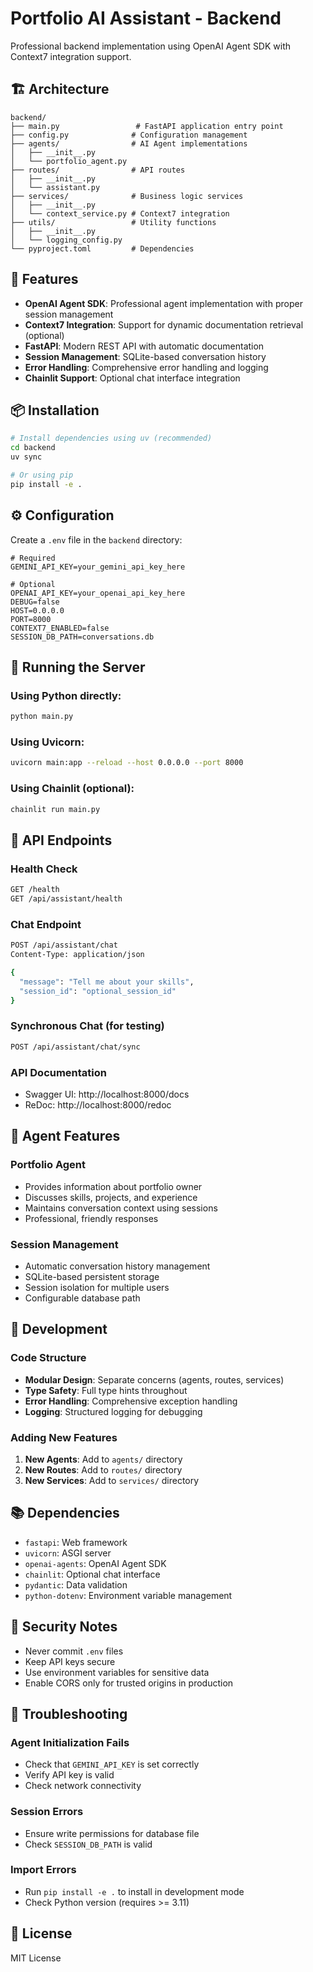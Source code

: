 # Portfolio AI Assistant - Backend

Professional backend implementation using OpenAI Agent SDK with Context7 integration support.

## 🏗️ Architecture

```
backend/
├── main.py                 # FastAPI application entry point
├── config.py              # Configuration management
├── agents/                # AI Agent implementations
│   ├── __init__.py
│   └── portfolio_agent.py
├── routes/                # API routes
│   ├── __init__.py
│   └── assistant.py
├── services/              # Business logic services
│   ├── __init__.py
│   └── context_service.py # Context7 integration
├── utils/                 # Utility functions
│   ├── __init__.py
│   └── logging_config.py
└── pyproject.toml         # Dependencies
```

## 🚀 Features

- **OpenAI Agent SDK**: Professional agent implementation with proper session management
- **Context7 Integration**: Support for dynamic documentation retrieval (optional)
- **FastAPI**: Modern REST API with automatic documentation
- **Session Management**: SQLite-based conversation history
- **Error Handling**: Comprehensive error handling and logging
- **Chainlit Support**: Optional chat interface integration

## 📦 Installation

```bash
# Install dependencies using uv (recommended)
cd backend
uv sync

# Or using pip
pip install -e .
```

## ⚙️ Configuration

Create a `.env` file in the `backend` directory:

```env
# Required
GEMINI_API_KEY=your_gemini_api_key_here

# Optional
OPENAI_API_KEY=your_openai_api_key_here
DEBUG=false
HOST=0.0.0.0
PORT=8000
CONTEXT7_ENABLED=false
SESSION_DB_PATH=conversations.db
```

## 🏃 Running the Server

### Using Python directly:
```bash
python main.py
```

### Using Uvicorn:
```bash
uvicorn main:app --reload --host 0.0.0.0 --port 8000
```

### Using Chainlit (optional):
```bash
chainlit run main.py
```

## 📡 API Endpoints

### Health Check
```bash
GET /health
GET /api/assistant/health
```

### Chat Endpoint
```bash
POST /api/assistant/chat
Content-Type: application/json

{
  "message": "Tell me about your skills",
  "session_id": "optional_session_id"
}
```

### Synchronous Chat (for testing)
```bash
POST /api/assistant/chat/sync
```

### API Documentation
- Swagger UI: http://localhost:8000/docs
- ReDoc: http://localhost:8000/redoc

## 🤖 Agent Features

### Portfolio Agent
- Provides information about portfolio owner
- Discusses skills, projects, and experience
- Maintains conversation context using sessions
- Professional, friendly responses

### Session Management
- Automatic conversation history management
- SQLite-based persistent storage
- Session isolation for multiple users
- Configurable database path

## 🔧 Development

### Code Structure
- **Modular Design**: Separate concerns (agents, routes, services)
- **Type Safety**: Full type hints throughout
- **Error Handling**: Comprehensive exception handling
- **Logging**: Structured logging for debugging

### Adding New Features
1. **New Agents**: Add to `agents/` directory
2. **New Routes**: Add to `routes/` directory
3. **New Services**: Add to `services/` directory

## 📚 Dependencies

- `fastapi`: Web framework
- `uvicorn`: ASGI server
- `openai-agents`: OpenAI Agent SDK
- `chainlit`: Optional chat interface
- `pydantic`: Data validation
- `python-dotenv`: Environment variable management

## 🔐 Security Notes

- Never commit `.env` files
- Keep API keys secure
- Use environment variables for sensitive data
- Enable CORS only for trusted origins in production

## 🐛 Troubleshooting

### Agent Initialization Fails
- Check that `GEMINI_API_KEY` is set correctly
- Verify API key is valid
- Check network connectivity

### Session Errors
- Ensure write permissions for database file
- Check `SESSION_DB_PATH` is valid

### Import Errors
- Run `pip install -e .` to install in development mode
- Check Python version (requires >= 3.11)

## 📝 License

MIT License

